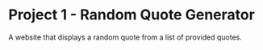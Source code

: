 # Project 1 - Random Quote Generator
 A website that displays a random quote from a list of provided quotes.
